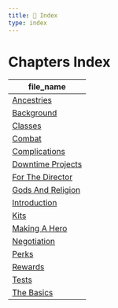 ```yaml
---
title: 📑 Index
type: index
---
```


# Chapters Index

| file_name                                     |
| --------------------------------------------- |
| [Ancestries](../Ancestries)                   |
| [Background](../Background)                   |
| [Classes](../Classes)                         |
| [Combat](../Combat)                           |
| [Complications](../Complications)             |
| [Downtime Projects](../Downtime%20Projects)   |
| [For The Director](../For%20The%20Director)   |
| [Gods And Religion](../Gods%20And%20Religion) |
| [Introduction](../Introduction)               |
| [Kits](../Kits)                               |
| [Making A Hero](../Making%20A%20Hero)         |
| [Negotiation](../Negotiation)                 |
| [Perks](../Perks)                             |
| [Rewards](../Rewards)                         |
| [Tests](../Tests)                             |
| [The Basics](../The%20Basics)                 |
